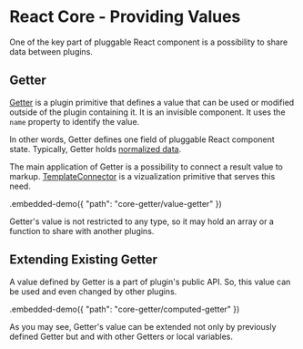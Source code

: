 # React Core - Providing Values

One of the key part of pluggable React component is a possibility to share data between plugins.

## Getter

[Getter](../reference/getter.md) is a plugin primitive that defines a value that can be used or modified outside of the plugin containing it. It is an invisible component. It uses the `name` property to identify the value.

In other words, Getter defines one field of pluggable React component state. Typically, Getter holds [normalized data](http://redux.js.org/docs/recipes/reducers/NormalizingStateShape.html).

The main application of Getter is a possibility to connect a result value to markup. [TemplateConnector](../reference/template-connector.md) is a vizualization primitive that serves this need.

.embedded-demo({ "path": "core-getter/value-getter" })

Getter's value is not restricted to any type, so it may hold an array or a function to share with another plugins.

## Extending Existing Getter

A value defined by Getter is a part of plugin's public API. So, this value can be used and even changed by other plugins.

.embedded-demo({ "path": "core-getter/computed-getter" })

As you may see, Getter's value can be extended not only by previously defined Getter but and with other Getters or local variables.
